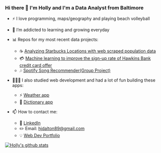 ### Hi there 👋 I'm Holly and I'm a Data Analyst from Baltimore
 
- :zap: I love programming, maps/geography and playing beach volleyball
- 🌱 I’m addicted to learning and growing everyday
- 📊 Repos for my most recent data projects:
  - ☕️ [Analyzing Starbucks Locations with web scraped population data](https://github.com/hollyjanedalton/final_ironhack_project)
  - 💳 [Machine learning to improve the sign-up rate of Hawkins Bank credit card offer](https://github.com/hollyjanedalton/mid_bootcamp_project)
  - 🎶 [Spotify Song Recommender(Group Project)](https://github.com/hollyjanedalton/GNOD_project)
- 👩🏽‍💻 I also studied web development and had a lot of fun building these apps:
  - ⚡️ [Weather app](https://determined-roentgen-435a98.netlify.app/)
  - 📖 [Dictionary app](https://react-dictionary-hollydalton.netlify.app/)

- 📫 How to contact me:
  - :office: [LinkedIn](https://www.linkedin.com/in/holly-jane-dalton/)
  - :pencil2: Email: hjdalton89@gmail.com
  - :bulb: [Web Dev Portfolio](https://hollydalton.netlify.app/)
  


[![Holly's github stats](https://github-readme-stats.vercel.app/api?username=hollyjanedalton&count_private=true&show_icons=true&theme=radical&hide_rank=false)](https://github.com/hollyjanedalton/github-readme-stats)
